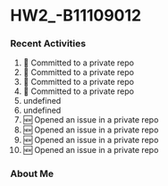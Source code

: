 # HW2_-B11109012

### Recent Activities
<!--START_SECTION:activity-->
1. 📝 Committed to a private repo
2. 📝 Committed to a private repo
3. 📝 Committed to a private repo
4. 📝 Committed to a private repo
5. undefined
6. undefined
7. 🆕 Opened an issue in a private repo
8. 🆕 Opened an issue in a private repo
9. 🆕 Opened an issue in a private repo
10. 🆕 Opened an issue in a private repo
<!--END_SECTION:activity-->

### About Me
<!--MYLINKS:START -->
<!--MYLINKS:END -->

